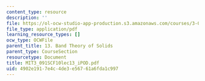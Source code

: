 ```yaml
---
content_type: resource
description: ''
file: https://ol-ocw-studio-app-production.s3.amazonaws.com/courses/3-091sc-introduction-to-solid-state-chemistry-fall-2010/4902e1917e4c4de3e56761a6fda1c997_MIT3_091SCF10lec13_iPOD.pdf
file_type: application/pdf
learning_resource_types: []
ocw_type: OCWFile
parent_title: 13. Band Theory of Solids
parent_type: CourseSection
resourcetype: Document
title: MIT3_091SCF10lec13_iPOD.pdf
uid: 4902e191-7e4c-4de3-e567-61a6fda1c997
---
```

